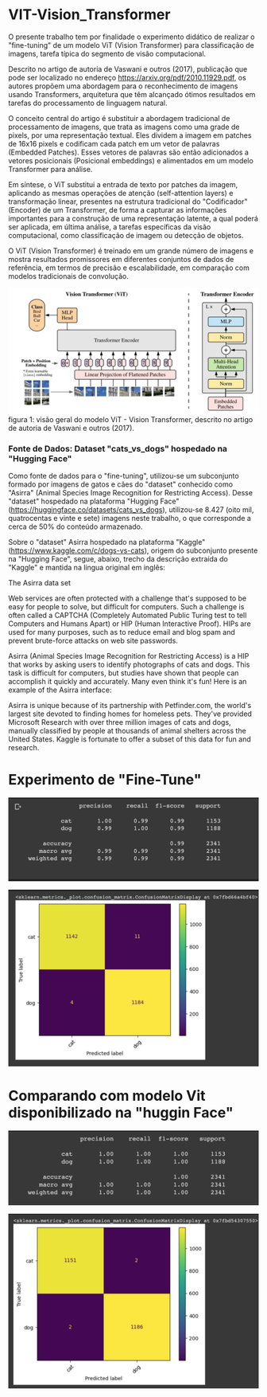 # VIT-Vision_Transformer
O presente trabalho tem por finalidade o experimento didático de realizar o "fine-tuning" de um modelo ViT (Vision Transformer) para classificação de imagens, tarefa típica do segmento de visão computacional. 

Descrito no artigo de autoria de Vaswani e outros (2017), publicação que pode ser localizado no endereço https://arxiv.org/pdf/2010.11929.pdf, os autores propõem uma abordagem para o reconhecimento de imagens usando Transformers, arquitetura que têm alcançado ótimos resultados em tarefas do processamento de linguagem natural.

O conceito central do artigo é substituir a abordagem tradicional de processamento de imagens, que trata as imagens como uma grade de pixels, por uma representação textual. Eles dividem a imagem em patches de 16x16 pixels e codificam cada patch em um vetor de palavras (Embedded Patches). Esses vetores de palavras são então adicionados a vetores posicionais (Posicional embeddings) e alimentados em um modelo Transformer para análise.

Em síntese, o ViT substitui a entrada de texto por patches da imagem, aplicando as mesmas operações de atenção (self-attention layers) e transformação linear, presentes na estrutura tradicional do "Codificador" (Encoder) de um Transformer, de forma a capturar as informações importantes para a construção de uma representação latente, a qual poderá ser aplicada, em última análise, a tarefas específicas da visão computacional, como classificação de imagem ou detecção de objetos.

O ViT (Vision Transformer) é treinado em um grande número de imagens e mostra resultados promissores em diferentes conjuntos de dados de referência, em termos de precisão e escalabilidade, em comparação com modelos tradicionais de convolução.





![](/img/VIT-Vision-Transformer.jpeg)
figura 1: visão geral do modelo ViT - Vision Transformer, descrito no artigo de autoria de Vaswani e outros (2017).

### Fonte de Dados: Dataset "cats_vs_dogs" hospedado na "Hugging Face"
Como fonte de dados para o "fine-tuning", utilizou-se um subconjunto formado por imagens de gatos e cães do "dataset" conhecido como "Asirra" (Animal Species Image Recognition for Restricting Access). Desse "dataset" hospedado na plataforma "Hugging Face" (https://huggingface.co/datasets/cats_vs_dogs), utilizou-se 8.427 (oito mil, quatrocentas e vinte e sete) imagens neste trabalho, o que corresponde a cerca de 50% do conteúdo armazenado.

Sobre o "dataset" Asirra hospedado na plataforma "Kaggle"(https://www.kaggle.com/c/dogs-vs-cats), origem do subconjunto presente na "Hugging Face", segue, abaixo, trecho da descrição extraída do "Kaggle" e mantida na língua original em inglês:

The Asirra data set

Web services are often protected with a challenge that's supposed to be easy for people to solve, but difficult for computers. Such a challenge is often called a CAPTCHA (Completely Automated Public Turing test to tell Computers and Humans Apart) or HIP (Human Interactive Proof). HIPs are used for many purposes, such as to reduce email and blog spam and prevent brute-force attacks on web site passwords.

Asirra (Animal Species Image Recognition for Restricting Access) is a HIP that works by asking users to identify photographs of cats and dogs. This task is difficult for computers, but studies have shown that people can accomplish it quickly and accurately. Many even think it's fun! Here is an example of the Asirra interface:

Asirra is unique because of its partnership with Petfinder.com, the world's largest site devoted to finding homes for homeless pets. They've provided Microsoft Research with over three million images of cats and dogs, manually classified by people at thousands of animal shelters across the United States. Kaggle is fortunate to offer a subset of this data for fun and research. 

# Experimento de "Fine-Tune"
![](/img/modelo-fine-tunning-acuracia.png)

![](/img/modelo-fine-tunning-matriz-confusao.png)

# Comparando com modelo Vit disponibilizado na "huggin Face" 
![](/img/modelo-Kaggle-acuracia.png)

![](/img/modelo-Kaggle-matriz-confusao.png)
